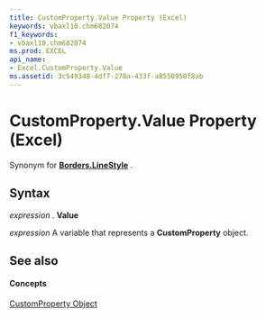 ```yaml
---
title: CustomProperty.Value Property (Excel)
keywords: vbaxl10.chm682074
f1_keywords:
- vbaxl10.chm682074
ms.prod: EXCEL
api_name:
- Excel.CustomProperty.Value
ms.assetid: 3c549348-4df7-278a-433f-a8550950f8ab
---
```



# CustomProperty.Value Property (Excel)

Synonym for  **[Borders.LineStyle](borders-linestyle-property-excel.md)** .


## Syntax

 _expression_ . **Value**

 _expression_ A variable that represents a **CustomProperty** object.


## See also


#### Concepts


[CustomProperty Object](customproperty-object-excel.md)

